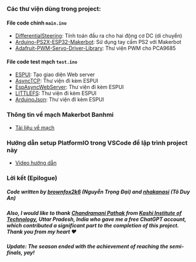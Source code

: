 ### Các thư viện dùng trong project:
#### File code chính `main.ino`
- [DifferentialSteering](https://github.com/edumardo/DifferentialSteering): Tính toán đầu ra cho hai động cơ DC (di chuyển)
- [Arduino-PS2X-ESP32-Makerbot](https://github.com/makerviet/Arduino-PS2X-ESP32-Makerbot): Sử dụng tay cầm PS2 với Makerbot
- [Adafruit-PWM-Servo-Driver-Library](https://github.com/adafruit/Adafruit-PWM-Servo-Driver-Library): Thư viện PWM cho PCA9685
#### File code test mạch `test.ino`
- [ESPUI](https://github.com/s00500/ESPUI): Tạo giao diện Web server
- [AsyncTCP](https://github.com/me-no-dev/AsyncTCP): Thư viện đi kèm ESPUI
- [EspAsyncWebServer](https://github.com/me-no-dev/ESPAsyncWebServer): Thư viện đi kèm ESPUI
- [LITTLEFS](https://github.com/lorol/LITTLEFS): Thư viện đi kèm ESPUI
- [ArduinoJson](https://github.com/bblanchon/ArduinoJson): Thư viện đi kèm ESPUI

### Thông tin về mạch Makerbot Banhmi
- [Tài liệu về mạch](https://via.makerviet.org/vi/docs/)

### Hướng dẫn setup PlatformIO trong VSCode để lập trình project này
- [Video hướng dẫn](https://www.youtube.com/watch?v=JzyWrPYh2Kg)

### Lời kết (Epilogue)
##### Code written by [brownfox2k6](https://www.facebook.com/brownfox2k6) (Nguyễn Trọng Đại) and [nhakanasi](https://www.facebook.com/an.toduy.3) (Tô Duy An)
##### Also, I would like to thank [Chandramani Pathak](https://github.com/Chandramani04) from [Kashi Institute of Technology](https://www.kashiit.ac.in/), Uttar Pradesh, India who gave me a free ChatGPT account, which contributed a significant part to the completion of this project. Thank you from my heart ❤️
##### _Update:_ The season ended with the achievement of reaching the semi-finals, yay!
